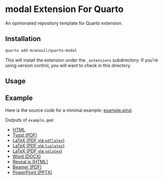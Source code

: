 # modal Extension For Quarto

An opinionated repository template for Quarto extension.

## Installation

```bash
quarto add mcanouil/quarto-modal
```

This will install the extension under the `_extensions` subdirectory.
If you're using version control, you will want to check in this directory.

## Usage

## Example

Here is the source code for a minimal example: [example.qmd](example.qmd).

Outputs of `example.qmd`:

- [HTML](https://m.canouil.dev/quarto-modal/)
- [Typst (PDF)](https://m.canouil.dev/quarto-modal/example-typst.pdf)
- [LaTeX (PDF via `pdflatex`)](https://m.canouil.dev/quarto-modal/example-pdflatex.pdf)
- [LaTeX (PDF via `lualatex`)](https://m.canouil.dev/quarto-modal/example-lualatex.pdf)
- [LaTeX (PDF via `xelatex`)](https://m.canouil.dev/quarto-modal/example-xelatex.pdf)
- [Word (DOCX)](https://m.canouil.dev/quarto-modal/example-openxml.docx)
- [Reveal.js (HTML)](https://m.canouil.dev/quarto-modal/example-revealjs.html)
- [Beamer (PDF)](https://m.canouil.dev/quarto-modal/example-beamer.pdf)
- [PowerPoint (PPTX)](https://m.canouil.dev/quarto-modal/example-pptx.pptx)

